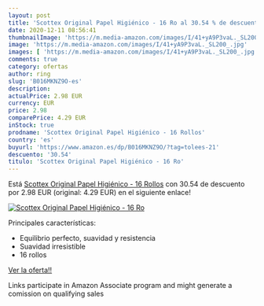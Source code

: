```yaml
---
layout: post
title: 'Scottex Original Papel Higiénico - 16 Ro al 30.54 % de descuento'
date: 2020-12-11 08:56:41
thumbnailImage: 'https://m.media-amazon.com/images/I/41+yA9P3vaL._SL200_.jpg'
image: 'https://m.media-amazon.com/images/I/41+yA9P3vaL._SL200_.jpg'
images: [ 'https://m.media-amazon.com/images/I/41+yA9P3vaL._SL200_.jpg' ]
comments: true
category: ofertas
author: ring
slug: 'B016MKNZ9O-es'
description:
actualPrice: 2.98 EUR
currency: EUR
price: 2.98
comparePrice: 4.29 EUR
inStock: true
prodname: 'Scottex Original Papel Higiénico - 16 Rollos'
country: 'es'
buyurl: 'https://www.amazon.es/dp/B016MKNZ9O/?tag=tolees-21'
descuento: '30.54'
titulo: 'Scottex Original Papel Higiénico - 16 Ro'
---
```


Está [Scottex Original Papel Higiénico - 16 Rollos](https://www.amazon.es/dp/B016MKNZ9O/?tag=tolees-21) con 30.54 de descuento por 2.98 EUR (original: 4.29 EUR) en el siguiente enlace!

[![Scottex Original Papel Higiénico - 16 Ro](https://m.media-amazon.com/images/I/41+yA9P3vaL._SL200_.jpg)](https://www.amazon.es/dp/B016MKNZ9O/?tag=tolees-21)

Principales características:

- Equilibrio perfecto, suavidad y resistencia
- Suavidad irresistible
- 16 rollos

[Ver la oferta!!](https://www.amazon.es/dp/B016MKNZ9O/?tag=tolees-21)

Links participate in Amazon Associate program and might generate a comission on qualifying sales


